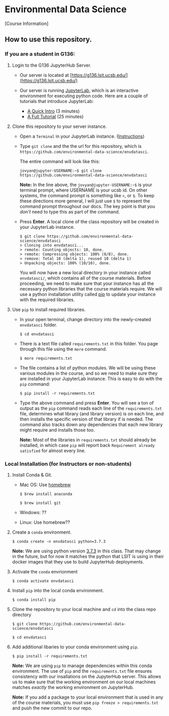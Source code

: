 
# Environmental Data Science

[Course Information]


## How to use this repository.


### If you are a student in G136:

1. Login to the G136 JupyterHub Server.

	* Our server is located at [https://g136.lsit.ucsb.edu/](https://g136.lsit.ucsb.edu/)

	* Our server is running [JupyterLab](https://jupyterlab.readthedocs.io/en/stable/), which is an interactive environment for executing python code. Here are a couple of tutorials that introduce JupyterLab:

		* [A Quick Intro](https://www.youtube.com/watch?v=K2Yb1nXTmYM) (3 minutes)
		* [A Full Tutorial](https://youtu.be/7wfPqAyYADY) (25 minutes)

1. Clone this repository to your server instance.

	* Open a `Terminal` in your JupyterLab instance. ([Instructions](https://jupyterlab.readthedocs.io/en/stable/user/terminal.html))

	* Type `git clone` and the the url for this repository, which is `https://github.com/environmental-data-science/envdatasci`.

	     The entire command will look like this:

		`jovyan@jupyter-USERNAME:~$ git clone https://github.com/environmental-data-science/envdatasci`

		**Note:** In the line above, the `jovyan@jupyter-USERNAME:~$` is your terminal prompt, where USERNAME is your ucsb id. On other systems, the command prompt is something like `>`, or `$`. To keep these directions more general, I will just use `$` to represent the command prompt throughout our docs. The key point is that you *don't* need to type this as part of the command.

	* Press **Enter**. A local clone of the class repository will be created in your JupyterLab instance.

		```
		$ git clone https://github.com/environmental-data-science/envdatasci
		> Cloning into envdatasci...
		> remote: Counting objects: 10, done.
		> remote: Compressing objects: 100% (8/8), done.
		> remove: Total 10 (delta 1), reused 10 (delta 1)
		> Unpacking objects: 100% (10/10), done.
		```

	     You will now have a new local directory in your instance called `envdatasci/`, which contains all of the course materials. Before proceeding, we need to make sure that your instance has all the necessary python libraries that the course materials require. We will use a python installation utility called [pip](https://pip.pypa.io) to update your instance with the required libraries. 

1. Use `pip` to install required libraries.

	* In your open terminal, change directory into the newly-created `envdatasci` folder.

		`$ cd envdatasci`

	* There is a text file called `requirements.txt` in this folder. You page through this file using the `more` command.

		`$ more requirements.txt`

	* The file contains a list of python modules. We will be using these various modules in the course, and so we need to make sure they are installed in your JupyterLab instance. This is easy to do with the `pip` command:

		`$ pip install -r requirements.txt`

	* Type the above command and press **Enter**. You will see a ton of output as the `pip` command reads each line of the `requirements.txt` file, determines what library (and library version) is on each line, and then installs the specific version of that library if is needed. The command also tracks down any dependencies that each new library might require and installs those too. 

		**Note:** Most of the libraries in `requirements.txt` should already be installed, in which case `pip` will report back `Requirement already satisfied` for almost every line.


### Local Installation (for Instructors or non-students)

1. Install Conda & Git.

	* Mac OS: Use [homebrew](https://medium.com/ayuth/install-anaconda-on-macos-with-homebrew-c94437d63a37)
		
		`$ brew install anaconda`

		`$ brew install git`

	* Windows: ??

	* Linux: Use homebrew??

1. Create a `conda` environment.

	`$ conda create -n envdatasci python=3.7.3`

	**Note:** We are using python version [3.7.3](https://www.python.org/downloads/release/python-373/) in this class. That may change in the future, but for now it matches the python that LSIT is using in their docker images that they use to build JupyterHub deployments. 

1. Activate the `conda` envrionment

	`$ conda activate envdatasci`

1. Install `pip` into the local conda environment.

	`$ conda install pip`

1. Clone the repository to your local machine and `cd` into the class repo directory

	`$ git clone https://github.com/environmental-data-science/envdatasci`

	`$ cd envdatasci`

1. Add additional libaries to your conda environment using `pip`.

	`$ pip install -r requirements.txt`

	**Note:** We are using `pip` to manage dependencies within this conda environment. The use of `pip` and the `requirements.txt` file ensures consistency with our insallations on the JupyterHub server. This allows us to make sure that the working environment on our local machines matches *exactly* the working environment on JupyterHub. 

	**Note:** If you add a package to your local environment that is used in any of the course materials, you must use `pip freeze > requirements.txt` and push the new commit to our repo. 

